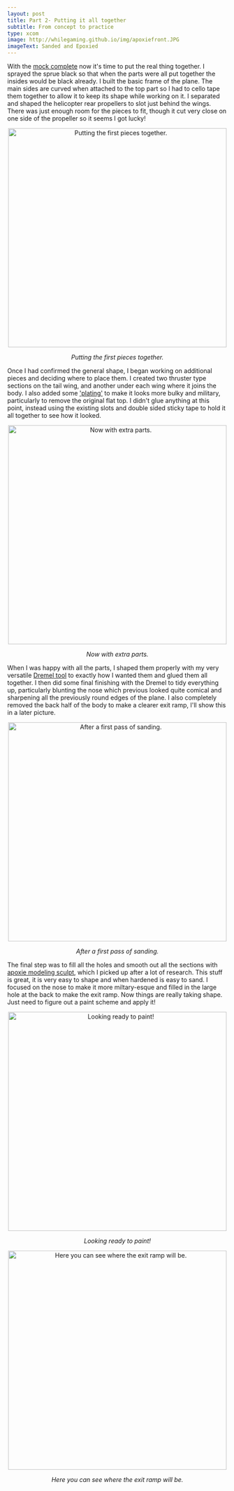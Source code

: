 ```yaml
---
layout: post
title: Part 2- Putting it all together
subtitle: From concept to practice
type: xcom
image: http://whilegaming.github.io/img/apoxiefront.JPG
imageText: Sanded and Epoxied
---
```


With the [mock complete](http://whilegaming.github.io/2016-11-20-BirdPlane) now it's time to put the real thing together. I
sprayed the sprue black so that when the parts were all put together the insides would be black already. I built the basic frame of the plane. The main sides are curved when attached to the top part so I had to cello tape them together to allow it to keep its shape while working on it. I separated and shaped the helicopter rear propellers to slot just behind the wings. There was just enough room for the pieces to fit, though it cut very close on one side of the propeller so it seems I got lucky!

<p align="center">
<a href="http://whilegaming.github.io/img/firstpart.JPG"><img src="http://whilegaming.github.io/img/firstpart.JPG" alt=" Putting the first pieces together." width="500"></a>
</p>
<p align="center"><i> Putting the first pieces together.</i></p>

Once I had confirmed the general shape, I began working on additional pieces and deciding where to place them. I created two thruster type sections on the tail wing, and another under each wing where it joins the body. I also added some ['plating'](https://en.m.wikipedia.org/wiki/Vehicle_armour) to make it looks more bulky and military, particularly to remove the original flat top. I didn't glue anything at this point, instead using the existing slots and double sided sticky tape to hold it all together to see
how it looked.

<p align="center">
<a href="http://whilegaming.github.io/img/taped.JPG"><img src="http://whilegaming.github.io/img/taped.JPG" alt=" Now with extra parts." width="500"></a>
</p>
<p align="center"><i> Now with extra parts.</i></p>

When I was happy with all the parts, I shaped them properly with my very versatile [Dremel tool](https://www.dremel.com/en_US/products/-/show-product/tools/3000-variable-speed-rotary-tool) to exactly how I wanted them and glued them all together. I then did some final finishing with the Dremel to tidy everything up, particularly blunting the nose which previous looked quite comical and sharpening all the previously round edges of the plane. I also completely removed the back half of the body to make a clearer exit ramp, I'll show this in a later picture.

<p align="center">
<a href="http://whilegaming.github.io/img/sanded.JPG"><img src="http://whilegaming.github.io/img/sanded.JPG" alt=" After a first pass of sanding." width="500"></a>
</p>
<p align="center"><i> After a first pass of sanding.</i></p>

The final step was to fill all the holes and smooth out all the sections with [apoxie modeling sculpt](https://www.avesstudio.com/apoxie/apoxie-sculpt), which I picked up after a lot of research. This stuff is great, it is very easy to shape and when hardened is easy to sand. I focused on the nose to make it more miltary-esque and filled in the large hole at the back to make the exit ramp. Now things are really taking shape. Just need to figure out a paint scheme and apply it!

<p align="center">
<a href="http://whilegaming.github.io/img/apoxiefront.JPG"><img src="http://whilegaming.github.io/img/apoxiefront.JPG" alt=" Looking ready to paint!" width="500"></a>
</p>
<p align="center"><i> Looking ready to paint!</i></p>

<p align="center">
<a href="http://whilegaming.github.io/img/apoxieback.JPG"><img src="http://whilegaming.github.io/img/apoxieback.JPG" alt=" Here you can see where the exit ramp will be." width="500"></a>
</p>
<p align="center"><i> Here you can see where the exit ramp will be.</i></p>
